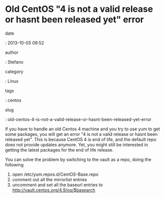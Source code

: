 Old CentOS \"4 is not a valid release or hasnt been released yet\" error
========================================================================

date

:   2013-10-05 09:52

author

:   Stefano

category

:   Linux

tags

:   centos

slug

:   old-centos-4-is-not-a-valid-release-or-hasnt-been-released-yet-error

If you have to handle an old Centos 4 machine and you try to use yum to
get some packages, you will get an error \"4 is not a valid release or
hasnt been released yet\". This is because CentOS 4 is end of life, and
the default repo does not provide updates anymore. Yet, you might still
be interested in getting the latest packages for the end of life
release.

You can solve the problem by switching to the vault as a repo, doing the
following

1.  open /etc/yum.repos.d/CentOS-Base.repo
2.  comment out all the mirrorlist entries
3.  uncomment and set all the baseurl entries to
    <http://vault.centos.org/4.9/os/$basearch>
